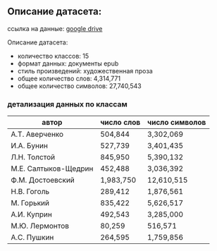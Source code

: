 ## Описание датасета:
ccылка на данные: [google drive](https://drive.google.com/drive/u/0/folders/1sDiJ46ScUUxD6CKZa_fQooUFJ7W4ErKd)

Описание датасета:
* количество классов: 15
* формат данных: документы epub
* стиль произведений: художественная проза
* общее количество слов: 4,314,771
* общее количество символов: 27,740,543

### детализация данных по классам
| автор                | число слов | число символов  | 
|----------------------|------------|-----------------|
| А.Т. Аверченко       | 504,844    | 3,302,069       |
| И.А. Бунин           | 527,739    | 3,401,435       |
| Л.Н. Толстой         | 845,950    | 5,390,132       |
| М.Е. Салтыков-Щедрин | 452,488    | 3,036,392       |
| Ф.М. Достоевский     | 1,983,750  | 12,610,515      |
| Н.В. Гоголь          | 289,412    | 1,876,561       |
| М. Горький           | 835,422    | 5,626,517       |
| А.И. Куприн          | 492,543    | 3,285,000       |
| М.Ю. Лермонтов       | 80,259     | 516,571         |
| А.С. Пушкин          | 264,595    | 1,759,856       |

